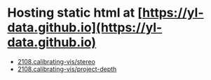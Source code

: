 # Hosting static html at [https://yl-data.github.io](https://yl-data.github.io)

- [2108.calibrating-vis/stereo](2108.calibrating-vis/stereo/index.html)
- [2108.calibrating-vis/project-depth](2108.calibrating-vis/project-depth/index.html)


